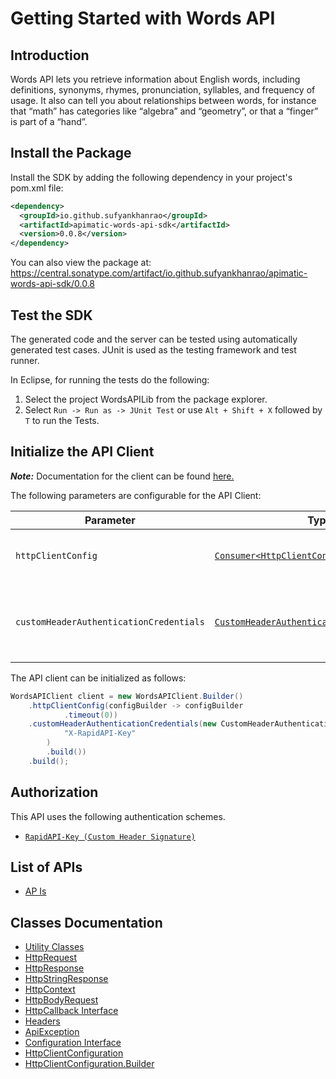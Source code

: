 
# Getting Started with Words API

## Introduction

Words API lets you retrieve information about English words, including definitions, synonyms, rhymes, pronunciation, syllables, and frequency of usage. It also can tell you about relationships between words, for instance that “math” has categories like “algebra” and “geometry”, or that a “finger” is part of a “hand”.

## Install the Package

Install the SDK by adding the following dependency in your project's pom.xml file:

```xml
<dependency>
  <groupId>io.github.sufyankhanrao</groupId>
  <artifactId>apimatic-words-api-sdk</artifactId>
  <version>0.0.8</version>
</dependency>
```

You can also view the package at:
https://central.sonatype.com/artifact/io.github.sufyankhanrao/apimatic-words-api-sdk/0.0.8

## Test the SDK

The generated code and the server can be tested using automatically generated test cases.
JUnit is used as the testing framework and test runner.

In Eclipse, for running the tests do the following:

1. Select the project WordsAPILib from the package explorer.
2. Select `Run -> Run as -> JUnit Test` or use `Alt + Shift + X` followed by `T` to run the Tests.

## Initialize the API Client

**_Note:_** Documentation for the client can be found [here.](https://www.github.com/sufyankhanrao/apimatic-words-api-java-sdk/tree/0.0.8/doc/client.md)

The following parameters are configurable for the API Client:

| Parameter | Type | Description |
|  --- | --- | --- |
| `httpClientConfig` | [`Consumer<HttpClientConfiguration.Builder>`](https://www.github.com/sufyankhanrao/apimatic-words-api-java-sdk/tree/0.0.8/doc/http-client-configuration-builder.md) | Set up Http Client Configuration instance. |
| `customHeaderAuthenticationCredentials` | [`CustomHeaderAuthenticationCredentials`](https://www.github.com/sufyankhanrao/apimatic-words-api-java-sdk/tree/0.0.8/doc/$a/https://www.github.com/sufyankhanrao/apimatic-words-api-java-sdk/tree/0.0.8/custom-header-signature.md) | The Credentials Setter for Custom Header Signature |

The API client can be initialized as follows:

```java
WordsAPIClient client = new WordsAPIClient.Builder()
    .httpClientConfig(configBuilder -> configBuilder
            .timeout(0))
    .customHeaderAuthenticationCredentials(new CustomHeaderAuthenticationModel.Builder(
            "X-RapidAPI-Key"
        )
        .build())
    .build();
```

## Authorization

This API uses the following authentication schemes.

* [`RapidAPI-Key (Custom Header Signature)`](https://www.github.com/sufyankhanrao/apimatic-words-api-java-sdk/tree/0.0.8/doc/$a/https://www.github.com/sufyankhanrao/apimatic-words-api-java-sdk/tree/0.0.8/custom-header-signature.md)

## List of APIs

* [AP Is](https://www.github.com/sufyankhanrao/apimatic-words-api-java-sdk/tree/0.0.8/doc/controllers/ap-is.md)

## Classes Documentation

* [Utility Classes](https://www.github.com/sufyankhanrao/apimatic-words-api-java-sdk/tree/0.0.8/doc/utility-classes.md)
* [HttpRequest](https://www.github.com/sufyankhanrao/apimatic-words-api-java-sdk/tree/0.0.8/doc/http-request.md)
* [HttpResponse](https://www.github.com/sufyankhanrao/apimatic-words-api-java-sdk/tree/0.0.8/doc/http-response.md)
* [HttpStringResponse](https://www.github.com/sufyankhanrao/apimatic-words-api-java-sdk/tree/0.0.8/doc/http-string-response.md)
* [HttpContext](https://www.github.com/sufyankhanrao/apimatic-words-api-java-sdk/tree/0.0.8/doc/http-context.md)
* [HttpBodyRequest](https://www.github.com/sufyankhanrao/apimatic-words-api-java-sdk/tree/0.0.8/doc/http-body-request.md)
* [HttpCallback Interface](https://www.github.com/sufyankhanrao/apimatic-words-api-java-sdk/tree/0.0.8/doc/http-callback-interface.md)
* [Headers](https://www.github.com/sufyankhanrao/apimatic-words-api-java-sdk/tree/0.0.8/doc/headers.md)
* [ApiException](https://www.github.com/sufyankhanrao/apimatic-words-api-java-sdk/tree/0.0.8/doc/api-exception.md)
* [Configuration Interface](https://www.github.com/sufyankhanrao/apimatic-words-api-java-sdk/tree/0.0.8/doc/configuration-interface.md)
* [HttpClientConfiguration](https://www.github.com/sufyankhanrao/apimatic-words-api-java-sdk/tree/0.0.8/doc/http-client-configuration.md)
* [HttpClientConfiguration.Builder](https://www.github.com/sufyankhanrao/apimatic-words-api-java-sdk/tree/0.0.8/doc/http-client-configuration-builder.md)

